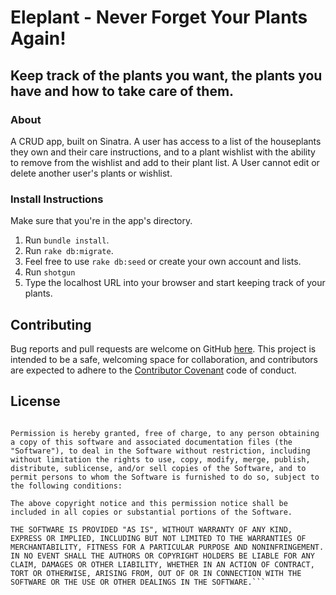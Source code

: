# Eleplant - Never Forget Your Plants Again!
## Keep track of the plants you want, the plants you have and how to take care of them.

### About 
A CRUD app, built on Sinatra. A user has access to a list of the houseplants they own and their care instructions, and to a plant wishlist with the ability to remove from the wishlist and add to their plant list. A User cannot edit or delete another user's plants or wishlist. 

### Install Instructions
Make sure that you're in the app's directory. 
1. Run ```bundle install```.
2. Run ```rake db:migrate```.
3. Feel free to use ```rake db:seed``` or create your own account and lists.
4. Run ```shotgun``` 
5. Type the localhost URL into your browser and start keeping track of your plants.

## Contributing

Bug reports and pull requests are welcome on GitHub [here](https://github.com/ronniekram/sinatra-plant-tracker). This project is intended to be a safe, welcoming space for collaboration, and contributors are expected to adhere to the [Contributor Covenant](https://www.contributor-covenant.org/) code of conduct.

## License

```Copyright (c) 2020 Arynn Boniface

Permission is hereby granted, free of charge, to any person obtaining a copy of this software and associated documentation files (the "Software"), to deal in the Software without restriction, including without limitation the rights to use, copy, modify, merge, publish, distribute, sublicense, and/or sell copies of the Software, and to permit persons to whom the Software is furnished to do so, subject to the following conditions:

The above copyright notice and this permission notice shall be included in all copies or substantial portions of the Software.

THE SOFTWARE IS PROVIDED "AS IS", WITHOUT WARRANTY OF ANY KIND, EXPRESS OR IMPLIED, INCLUDING BUT NOT LIMITED TO THE WARRANTIES OF MERCHANTABILITY, FITNESS FOR A PARTICULAR PURPOSE AND NONINFRINGEMENT. IN NO EVENT SHALL THE AUTHORS OR COPYRIGHT HOLDERS BE LIABLE FOR ANY CLAIM, DAMAGES OR OTHER LIABILITY, WHETHER IN AN ACTION OF CONTRACT, TORT OR OTHERWISE, ARISING FROM, OUT OF OR IN CONNECTION WITH THE SOFTWARE OR THE USE OR OTHER DEALINGS IN THE SOFTWARE.```


